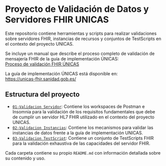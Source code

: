 # Proyecto de Validación de Datos y Servidores FHIR UNICAS

Este repositorio contiene herramientas y scripts para realizar validaciones sobre servidores FHIR, instancias de recursos y conjuntos de TestScripts en el contexto del proyecto UNICAS.

Se incluye un manual que describe el proceso completo de validación de mensajería FHIR de la guía de implementación ÚNICAS:  
[Proceso de validación FHIR ÚNICAS](https://github.com/veratech-es/UNICAS-validacion-FHIR/blob/main/Proceso_validaci%C3%B3n_FHIR_UNICAS_v2.pdf)

La guía de implementación ÚNICAS está disponible en:  
<https://unicas-fhir.sanidad.gob.es/>

## Estructura del proyecto

- [`01-Validacion Servidor`](./01-Validacion%20Servidor): Contiene los workspaces de Postman e Insomnia para la validación de los requisitos fundamentales que debe de cumplir un servidor HL7 FHIR utilizado en el contexto del proyecto UNICAS.
- [`02-Validacion Instancias`](./02-Validacion%20Instancias): Contiene los mecanismos para validar las instancias de datos frente a la guía de implementación UNICAS.
- [`03-Validacion TestScript`](./03-Validacion%20TestScript): Contiene un conjunto de TestScripts FHIR para la validación exhaustiva de las capacidades del servidor FHIR.

Cada carpeta contiene su propio `README.md` con información detallada sobre su contenido y uso.
